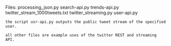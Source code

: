 Files: 
	processing_json.py
	search-api.py
	trends-api.py
	twitter_stream_1000tweets.txt
	twitter_streaming.py
	user-api.py
````````
the script usr-api.py outputs the public tweet stream of the specified user.

all other files are example uses of the twitter REST and streaming API.
````````
